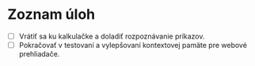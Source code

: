 # Zoznam úloh

- [ ] Vrátiť sa ku kalkulačke a doladiť rozpoznávanie príkazov.
- [ ] Pokračovať v testovaní a vylepšovaní kontextovej pamäte pre webové prehliadače.